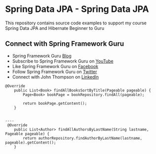 # Spring Data JPA - Spring Data JPA

This repository contains source code examples to support my course Spring Data JPA and Hibernate Beginner to Guru

## Connect with Spring Framework Guru
* Spring Framework Guru [Blog](https://springframework.guru/)
* Subscribe to Spring Framework Guru on [YouTube](https://www.youtube.com/channel/UCrXb8NaMPQCQkT8yMP_hSkw)
* Like Spring Framework Guru on [Facebook](https://www.facebook.com/springframeworkguru/)
* Follow Spring Framework Guru on [Twitter](https://twitter.com/spring_guru)
* Connect with John Thompson on [LinkedIn](http://www.linkedin.com/in/springguru)


```
@Override
    public List<Book> findAllBooksSortByTitle(Pageable pageable) {
        Page<Book> bookPage = bookRepository.findAll(pageable);

        return bookPage.getContent();
    }


----
 @Override
    public List<Author> findAllAuthorsByLastName(String lastname, Pageable pageable) {
        return authorRepository.findAuthorByLastName(lastname, pageable).getContent();
    }    
```
